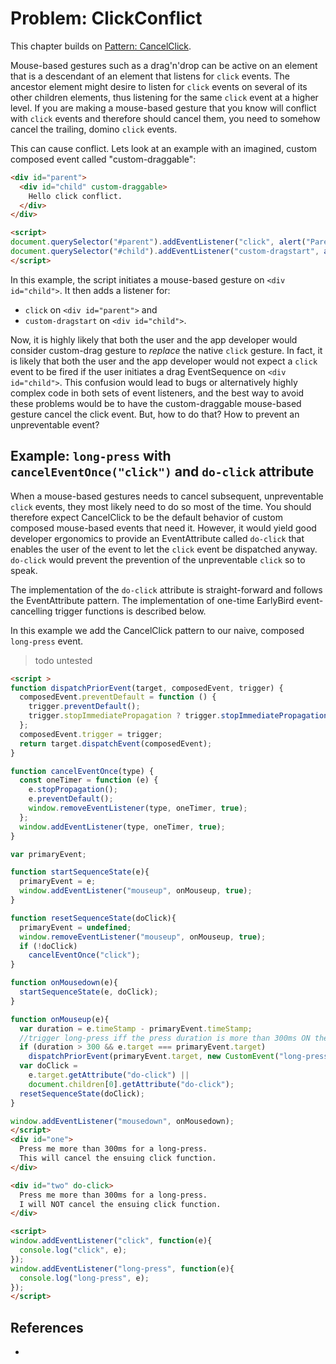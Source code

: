 # Problem: ClickConflict

This chapter builds on [Pattern: CancelClick](../2_EventToEvent/5_Pattern20_CancelClick).

Mouse-based gestures such as a drag'n'drop can be active on an element that is a descendant of an element that listens for `click` events. The ancestor element might desire to listen for `click` events on several of its other children elements, thus listening for the same `click` event at a higher level. If you are making a mouse-based gesture that you know will conflict with `click` events and therefore should cancel them, you need to somehow cancel the trailing, domino `click` events. 

This can cause conflict. Lets look at an example with an imagined, custom composed event called "custom-draggable":

```html
<div id="parent">
  <div id="child" custom-draggable>
    Hello click conflict.
  </div>
</div>

<script>
document.querySelector("#parent").addEventListener("click", alert("Parent clicked!"));
document.querySelector("#child").addEventListener("custom-dragstart", alert("Child dragging!"));
</script>
```

In this example, the script initiates a mouse-based gesture on `<div id="child">`. It then adds a listener for:
 * `click` on `<div id="parent">` and 
 * `custom-dragstart` on `<div id="child">`.

Now, it is highly likely that both the user and the app developer would consider custom-drag gesture to *replace* the native `click` gesture. In fact, it is likely that both the user and the app developer would not expect a `click` event to be fired if the user initiates a drag EventSequence on `<div id="child">`. This confusion would lead to bugs or alternatively highly complex code in both sets of event listeners, and the best way to avoid these problems would be to have the custom-draggable mouse-based gesture cancel the click event. But, how to do that? How to prevent an unpreventable event?

## Example: `long-press` with `cancelEventOnce("click")` and `do-click` attribute

When a mouse-based gestures needs to cancel subsequent, unpreventable `click` events, they most likely need to do so most of the time. You should therefore expect CancelClick to be  the default behavior of custom composed mouse-based events that need it. However, it would yield good developer ergonomics to provide an EventAttribute called `do-click` that enables the user of the event to let the `click` event be dispatched anyway. `do-click` would prevent the prevention of the unpreventable `click` so to speak.

The implementation of the `do-click` attribute is straight-forward and follows the EventAttribute pattern. The implementation of one-time EarlyBird event-cancelling trigger functions is described below.

In this example we add the CancelClick pattern to our naive, composed `long-press` event.

> todo untested

```html
<script >
function dispatchPriorEvent(target, composedEvent, trigger) {
  composedEvent.preventDefault = function () {
    trigger.preventDefault();
    trigger.stopImmediatePropagation ? trigger.stopImmediatePropagation() : trigger.stopPropagation();
  };
  composedEvent.trigger = trigger;
  return target.dispatchEvent(composedEvent);
}

function cancelEventOnce(type) {
  const oneTimer = function (e) {
    e.stopPropagation();
    e.preventDefault();
    window.removeEventListener(type, oneTimer, true);
  };
  window.addEventListener(type, oneTimer, true);
}

var primaryEvent;                                               

function startSequenceState(e){                                 
  primaryEvent = e;                                     
  window.addEventListener("mouseup", onMouseup, true); 
}

function resetSequenceState(doClick){
  primaryEvent = undefined;                                     
  window.removeEventListener("mouseup", onMouseup, true);             
  if (!doClick)                                                        
    cancelEventOnce("click");
}

function onMousedown(e){
  startSequenceState(e, doClick);                                             
}

function onMouseup(e){                                          
  var duration = e.timeStamp - primaryEvent.timeStamp;
  //trigger long-press iff the press duration is more than 300ms ON the exact same mouse event target.
  if (duration > 300 && e.target === primaryEvent.target)       
    dispatchPriorEvent(primaryEvent.target, new CustomEvent("long-press", {bubbles: true, composed: true, detail: duration}), e);
  var doClick =                                                       
    e.target.getAttribute("do-click") || 
    document.children[0].getAttribute("do-click");
  resetSequenceState(doClick);                                         
}

window.addEventListener("mousedown", onMousedown);              
</script>
<div id="one">
  Press me more than 300ms for a long-press.
  This will cancel the ensuing click function.
</div>

<div id="two" do-click>
  Press me more than 300ms for a long-press.
  I will NOT cancel the ensuing click function.
</div>

<script>
window.addEventListener("click", function(e){
  console.log("click", e);
});
window.addEventListener("long-press", function(e){
  console.log("long-press", e);
});
</script>
```

## References

 * 